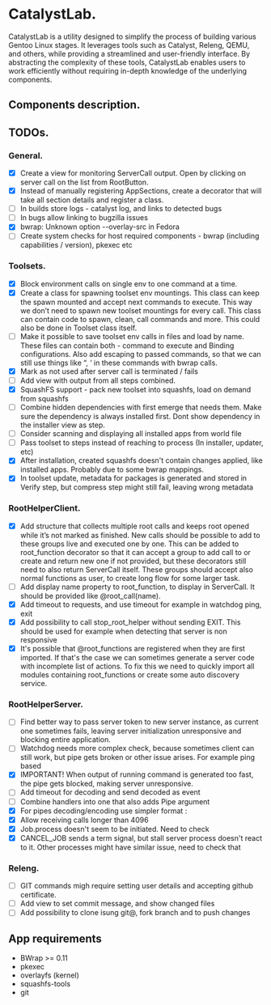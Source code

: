 # CatalystLab.

CatalystLab is a utility designed to simplify the process of building various
Gentoo Linux stages. It leverages tools such as Catalyst, Releng, QEMU, and 
others, while providing a streamlined and user-friendly interface. By 
abstracting the complexity of these tools, CatalystLab enables users to work 
efficiently without requiring in-depth knowledge of the underlying components.

## Components description.

## TODOs.

### General.
- [x] Create a view for monitoring ServerCall output. Open by clicking on server call on the list from RootButton.
- [x] Instead of manually registering AppSections, create a decorator that will take all section details and register a class.
- [ ] In builds store logs - catalyst log, and links to detected bugs
- [ ] In bugs allow linking to bugzilla issues
- [x] bwrap: Unknown option --overlay-src in Fedora
- [ ] Create system checks for host required components - bwrap (including capabilities / version), pkexec etc

### Toolsets.
- [x] Block environment calls on single env to one command at a time.
- [x] Create a class for spawning toolset env mountings. This class can keep the spawn mounted and accept next commands to execute. This way we don’t need to spawn new toolset mountings for every call. This class can contain code to spawn, clean, call commands and more. This could also be done in Toolset class itself.
- [ ] Make it possible to save toolset env calls in files and load by name. These files can contain both - command to execute and Binding configurations. Also add escaping to passed commands, so that we can still use things like “, ‘ in these commands with bwrap calls.
- [x] Mark as not used after server call is terminated / fails
- [ ] Add view with output from all steps combined.
- [x] SquashFS support - pack new toolset into squashfs, load on demand from squashfs
- [ ] Combine hidden dependencies with first emerge that needs them. Make sure the dependency is always installed first. Dont show dependency in the installer view as step.
- [ ] Consider scanning and displaying all installed apps from world file
- [ ] Pass toolset to steps instead of reaching to process (In installer, updater, etc)
- [x] After installation, created squashfs doesn't contain changes applied, like installed apps. Probably due to some bwrap mappings.
- [x] In toolset update, metadata for packages is generated and stored in Verify step, but compress step might still fail, leaving wrong metadata

### RootHelperClient.
- [x] Add structure that collects multiple root calls and keeps root opened while it’s not marked as finished. New calls should be possible to add to these groups live and executed one by one. This can be added to root_function decorator so that it can accept a group to add call to or create and return new one if not provided, but these decorators still need to also return ServerCall itself. These groups should accept also normal functions as user, to create long flow for some larger task.
- [ ] Add display name property to root_function, to display in ServerCall. It should be provided like @root_call(name).
- [x] Add timeout to requests, and use timeout for example in watchdog ping, exit
- [x] Add possibility to call stop_root_helper without sending EXIT. This should be used for example when detecting that server is non responsive
- [x] It's possible that @root_functions are registered when they are first imported. If that's the case we can sometimes generate a server code with incomplete list of actions. To fix this we need to quickly import all modules containing root_functions or create some auto discovery service.

### RootHelperServer.
- [ ] Find better way to pass server token to new server instance, as current one sometimes fails, leaving server initialization unresponsive and blocking entire application.
- [ ] Watchdog needs more complex check, because sometimes client can still work, but pipe gets broken or other issue arises. For example ping based
- [x] IMPORTANT! When output of running command is generated too fast, the pipe gets blocked, making server unresponsive.
- [ ] Add timeout for decoding and send decoded as event
- [ ] Combine handlers into one that also adds Pipe argument
- [x] For pipes decoding/encoding use simpler format <PipeID>:<Message>
- [x] Allow receiving calls longer than 4096
- [x] Job.process doesn't seem to be initiated. Need to check
- [x] CANCEL_JOB sends a term signal, but stall server process doesn't react to it. Other processes might have similar issue, need to check that

### Releng.
- [ ] GIT commands migh require setting user details and accepting github certificate.
- [ ] Add view to set commit message, and show changed files
- [ ] Add possibility to clone isung git@, fork branch and to push changes

## App requirements
 - BWrap >= 0.11
 - pkexec
 - overlayfs (kernel)
 - squashfs-tools
 - git
